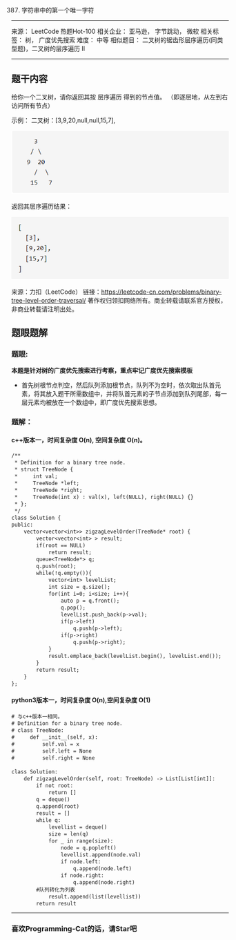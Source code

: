 387. 字符串中的第一个唯一字符
***
来源： LeetCode 热题Hot-100
相关企业： 亚马逊， 字节跳动， 微软
相关标签： 树， 广度优先搜索
难度： 中等
相似题目：  二叉树的锯齿形层序遍历(同类型题)，二叉树的层序遍历 II
***
## 题干内容
给你一个二叉树，请你返回其按 层序遍历 得到的节点值。 （即逐层地，从左到右访问所有节点）

示例：
二叉树：[3,9,20,null,null,15,7],

![](https://github.com/jinghehehe/pictures/blob/main/103-1.png)

返回其层序遍历结果：

![](https://github.com/jinghehehe/pictures/blob/main/102-2.png)

来源：力扣（LeetCode）
链接：https://leetcode-cn.com/problems/binary-tree-level-order-traversal/
著作权归领扣网络所有。商业转载请联系官方授权，非商业转载请注明出处。

## 题眼题解
### 题眼:
**本题是针对树的广度优先搜索进行考察，重点牢记广度优先搜索模板**

- 首先树根节点判空，然后队列添加根节点，队列不为空时，依次取出队首元素，将其放入题干所需数组中，并将队首元素的子节点添加到队列尾部，每一层元素均被放在一个数组中，即广度优先搜索思想。


### 题解：
#### c++版本一，时间复杂度 O(n), 空间复杂度 O(n)。
```language
/**
 * Definition for a binary tree node.
 * struct TreeNode {
 *     int val;
 *     TreeNode *left;
 *     TreeNode *right;
 *     TreeNode(int x) : val(x), left(NULL), right(NULL) {}
 * };
 */
class Solution {
public:
    vector<vector<int>> zigzagLevelOrder(TreeNode* root) {
        vector<vector<int> > result;
        if(root == NULL)
            return result;
        queue<TreeNode*> q;
        q.push(root);
        while(!q.empty()){
            vector<int> levelList;
            int size = q.size();
            for(int i=0; i<size; i++){
                auto p = q.front();
                q.pop();
                levelList.push_back(p->val);
                if(p->left)
                    q.push(p->left);
                if(p->right)
                    q.push(p->right);
            } 
            result.emplace_back(levelList.begin(), levelList.end());
        }
        return result;
    }
};
```
#### python3版本一，时间复杂度 O(n),空间复杂度 O(1)
```language
# 与c++版本一相同。
# Definition for a binary tree node.
# class TreeNode:
#     def __init__(self, x):
#         self.val = x
#         self.left = None
#         self.right = None

class Solution:
    def zigzagLevelOrder(self, root: TreeNode) -> List[List[int]]:
        if not root:
            return []
        q = deque()
        q.append(root)
        result = []
        while q:
            levellist = deque()
            size = len(q)
            for _ in range(size):
                node = q.popleft()
                levellist.append(node.val)
                if node.left:
                    q.append(node.left)
                if node.right:
                    q.append(node.right)
	    #队列转化为列表
            result.append(list(levellist))
        return result

```
***

### **喜欢Programming-Cat的话，请Star吧**



